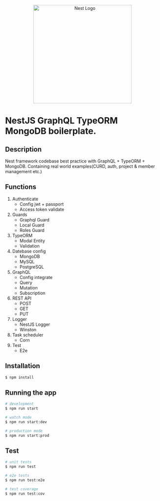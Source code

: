 <p align="center">
  <a href="http://nestjs.com/" target="blank"><img src="https://nestjs.com/img/logo_text.svg" width="320" alt="Nest Logo" /></a>
</p>

# NestJS GraphQL TypeORM MongoDB boilerplate.

## Description

Nest framework codebase best practice with GraphQL + TypeORM + MongoDB.
Containing real world examples(CURD, auth, project & member management etc.)

## Functions
1. Authenticate
   - Config jwt + passport
   - Access token validate
2. Guards
   - Graphql Guard
   - Local Guard
   - Roles Guard
3. TypeORM
   - Modal Entity
   - Validation
4. Datebase config
   - MongoDB
   - MySQL
   - PostgreSQL
5. GraphQL
   - Config integrate
   - Query 
   - Mutation
   - Subscription
6. REST API
   - POST
   - GET
   - PUT
7. Logger
   - NestJS Logger
   - Winston
8. Task scheduler
   - Corn
9. Test
   - E2e

## Installation

```bash
$ npm install
```

## Running the app

```bash
# development
$ npm run start

# watch mode
$ npm run start:dev

# production mode
$ npm run start:prod
```

## Test

```bash
# unit tests
$ npm run test

# e2e tests
$ npm run test:e2e

# test coverage
$ npm run test:cov
```
